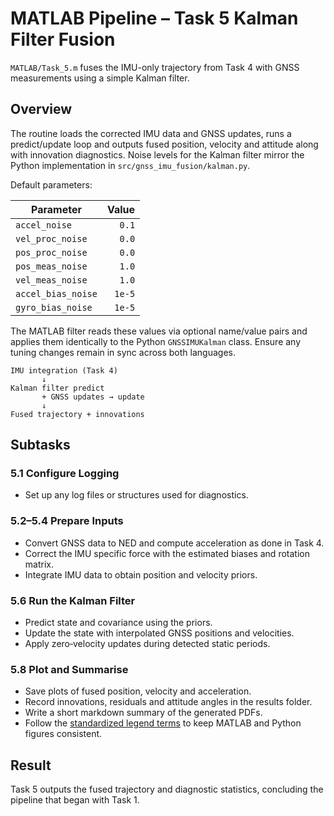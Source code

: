 # MATLAB Pipeline – Task 5 Kalman Filter Fusion

`MATLAB/Task_5.m` fuses the IMU-only trajectory from Task 4 with GNSS measurements using a simple Kalman filter.

## Overview

The routine loads the corrected IMU data and GNSS updates, runs a predict/update loop and outputs fused position, velocity and attitude along with innovation diagnostics.  Noise levels for the Kalman filter mirror the Python implementation in `src/gnss_imu_fusion/kalman.py`.

Default parameters:

| Parameter           | Value |
|---------------------|------:|
| `accel_noise`       | `0.1` |
| `vel_proc_noise`    | `0.0` |
| `pos_proc_noise`    | `0.0` |
| `pos_meas_noise`    | `1.0` |
| `vel_meas_noise`    | `1.0` |
| `accel_bias_noise`  | `1e-5` |
| `gyro_bias_noise`   | `1e-5` |

The MATLAB filter reads these values via optional name/value pairs and applies
them identically to the Python `GNSSIMUKalman` class. Ensure any tuning changes
remain in sync across both languages.

```text
IMU integration (Task 4)
       ↓
Kalman filter predict
       + GNSS updates → update
       ↓
Fused trajectory + innovations
```

## Subtasks

### 5.1 Configure Logging
- Set up any log files or structures used for diagnostics.

### 5.2–5.4 Prepare Inputs
- Convert GNSS data to NED and compute acceleration as done in Task 4.
- Correct the IMU specific force with the estimated biases and rotation matrix.
- Integrate IMU data to obtain position and velocity priors.

### 5.6 Run the Kalman Filter
- Predict state and covariance using the priors.
- Update the state with interpolated GNSS positions and velocities.
- Apply zero‑velocity updates during detected static periods.

### 5.8 Plot and Summarise
- Save plots of fused position, velocity and acceleration.
- Record innovations, residuals and attitude angles in the results folder.
- Write a short markdown summary of the generated PDFs.
- Follow the [standardized legend terms](../PlottingChecklist.md#standardized-legend-terms) to keep MATLAB and Python figures consistent.

## Result

Task 5 outputs the fused trajectory and diagnostic statistics, concluding the pipeline that began with Task 1.

